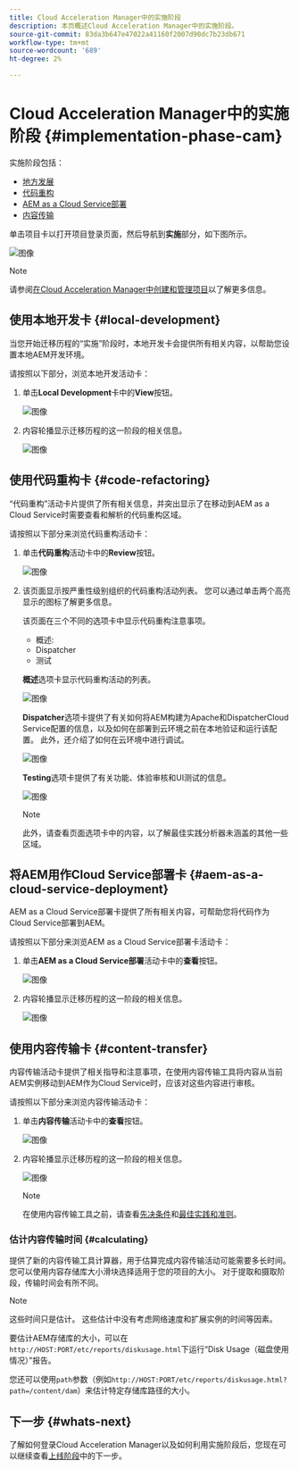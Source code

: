 ```yaml
---
title: Cloud Acceleration Manager中的实施阶段
description: 本页概述Cloud Acceleration Manager中的实施阶段。
source-git-commit: 83da3b647e47022a41160f2007d90dc7b23db671
workflow-type: tm+mt
source-wordcount: '689'
ht-degree: 2%

---
```



# Cloud Acceleration Manager中的实施阶段 {#implementation-phase-cam}

实施阶段包括：

* [地方发展](#local-development)
* [代码重构](#code-refactoring)
* [AEM as a Cloud Service部署](#aem-as-a-cloud-service-deployment)
* [内容传输](#content-transfer)


单击项目卡以打开项目登录页面，然后导航到&#x200B;**实施**&#x200B;部分，如下图所示。

![图像](/help/move-to-cloud-service/cloud-acceleration-manager/assets/implementation-1.png)

>[!NOTE]
>请参阅[在Cloud Acceleration Manager中创建和管理项目](https://experienceleague.adobe.com/docs/experience-manager-cloud-service/moving/cloud-acceleration-manager/using-cam/getting-started-cam.html?lang=en#create-project)以了解更多信息。


## 使用本地开发卡 {#local-development}

当您开始迁移历程的“实施”阶段时，本地开发卡会提供所有相关内容，以帮助您设置本地AEM开发环境。

请按照以下部分，浏览本地开发活动卡：

1. 单击&#x200B;**Local Development**&#x200B;卡中的&#x200B;**View**&#x200B;按钮。

   ![图像](/help/move-to-cloud-service/cloud-acceleration-manager/assets/implementation-2.png)

1. 内容轮播显示迁移历程的这一阶段的相关信息。

   ![图像](/help/move-to-cloud-service/cloud-acceleration-manager/assets/implementation-3.png)


## 使用代码重构卡 {#code-refactoring}

“代码重构”活动卡片提供了所有相关信息，并突出显示了在移动到AEM as a Cloud Service时需要查看和解析的代码重构区域。

请按照以下部分来浏览代码重构活动卡：

1. 单击&#x200B;**代码重构**&#x200B;活动卡中的&#x200B;**Review**&#x200B;按钮。

   ![图像](/help/move-to-cloud-service/cloud-acceleration-manager/assets/implementation-4.png)

1. 该页面显示按严重性级别组织的代码重构活动列表。 您可以通过单击两个高亮显示的图标了解更多信息。

   该页面在三个不同的选项卡中显示代码重构注意事项。

   * 概述:
   * Dispatcher
   * 测试

   **概述**&#x200B;选项卡显示代码重构活动的列表。

   ![图像](/help/move-to-cloud-service/cloud-acceleration-manager/assets/coderefactoring-1.png)

   **Dispatcher**&#x200B;选项卡提供了有关如何将AEM构建为Apache和DispatcherCloud Service配置的信息，以及如何在部署到云环境之前在本地验证和运行该配置。 此外，还介绍了如何在云环境中进行调试。

   ![图像](/help/move-to-cloud-service/cloud-acceleration-manager/assets/coderefactoring-2.png)

   **Testing**&#x200B;选项卡提供了有关功能、体验审核和UI测试的信息。

   ![图像](/help/move-to-cloud-service/cloud-acceleration-manager/assets/coderefactoring-3.png)


   >[!NOTE]
   >此外，请查看页面选项卡中的内容，以了解最佳实践分析器未涵盖的其他一些区域。


## 将AEM用作Cloud Service部署卡 {#aem-as-a-cloud-service-deployment}

AEM as a Cloud Service部署卡提供了所有相关内容，可帮助您将代码作为Cloud Service部署到AEM。

请按照以下部分来浏览AEM as a Cloud Service部署卡活动卡：

1. 单击&#x200B;**AEM as a Cloud Service部署**&#x200B;活动卡中的&#x200B;**查看**&#x200B;按钮。

   ![图像](/help/move-to-cloud-service/cloud-acceleration-manager/assets/implementation-6.png)

1. 内容轮播显示迁移历程的这一阶段的相关信息。

   ![图像](/help/move-to-cloud-service/cloud-acceleration-manager/assets/aem-deployment-card.png)


## 使用内容传输卡 {#content-transfer}

内容传输活动卡提供了相关指导和注意事项，在使用内容传输工具将内容从当前AEM实例移动到AEM作为Cloud Service时，应该对这些内容进行审核。

请按照以下部分来浏览内容传输活动卡：

1. 单击&#x200B;**内容传输**&#x200B;活动卡中的&#x200B;**查看**&#x200B;按钮。

   ![图像](/help/move-to-cloud-service/cloud-acceleration-manager/assets/implementation-8.png)

1. 内容轮播显示迁移历程的这一阶段的相关信息。

   ![图像](/help/move-to-cloud-service/cloud-acceleration-manager/assets/content-transfertool-card.png)

   >[!NOTE]
   >在使用内容传输工具之前，请查看[先决条件](https://experienceleague.adobe.com/docs/experience-manager-cloud-service/moving/cloud-migration/content-transfer-tool/prerequisites-content-transfer-tool.html?lang=en)和[最佳实践和准则](https://experienceleague.adobe.com/docs/experience-manager-cloud-service/moving/cloud-migration/content-transfer-tool/overview-content-transfer-tool.html?lang=en)。

### 估计内容传输时间 {#calculating}

提供了新的内容传输工具计算器，用于估算完成内容传输活动可能需要多长时间。 您可以使用内容存储库大小滑块选择适用于您的项目的大小。 对于提取和摄取阶段，传输时间会有所不同。

>[!NOTE]
>这些时间只是估计。 这些估计中没有考虑网络速度和扩展实例的时间等因素。

要估计AEM存储库的大小，可以在`http://HOST:PORT/etc/reports/diskusage.html`下运行“Disk Usage（磁盘使用情况）”报告。

您还可以使用`path`参数（例如`http://HOST:PORT/etc/reports/diskusage.html?path=/content/dam`）来估计特定存储库路径的大小。

## 下一步 {#whats-next}

了解如何登录Cloud Acceleration Manager以及如何利用实施阶段后，您现在可以继续查看[上线阶段](https://experienceleague.adobe.com/docs/experience-manager-cloud-service/moving/cloud-acceleration-manager/using-cam/cam-golive-phase.html?lang=en)中的下一步。
